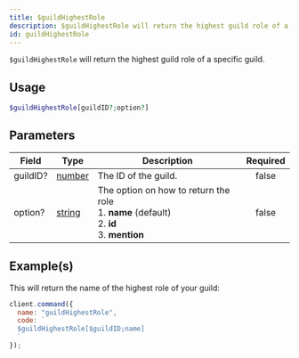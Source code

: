```yaml
---
title: $guildHighestRole
description: $guildHighestRole will return the highest guild role of a specific guild.
id: guildHighestRole
---
```


`$guildHighestRole` will return the highest guild role of a specific guild.

## Usage

```php
$guildHighestRole[guildID?;option?]
```

## Parameters

| Field    | Type                                                                                              | Description                                                                                              | Required |
| -------- | ------------------------------------------------------------------------------------------------- | -------------------------------------------------------------------------------------------------------- | :------: |
| guildID? | [number](https://developer.mozilla.org/en-US/docs/Web/JavaScript/Reference/Global_Objects/Number) | The ID of the guild.                                                                                     |  false   |
| option?  | [string](https://developer.mozilla.org/en-US/docs/Web/JavaScript/Reference/Global_Objects/String) | The option on how to return the role <br /> 1. **name** (default) <br /> 2. **id** <br /> 3. **mention** |  false   |

## Example(s)

This will return the name of the highest role of your guild:

```javascript
client.command({
  name: "guildHighestRole",
  code: `
  $guildHighestRole[$guildID;name]
  `
});
```
